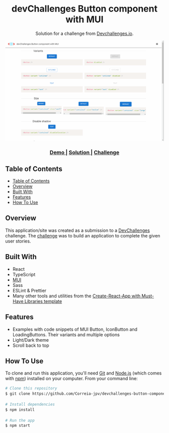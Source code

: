 <h1 align="center">devChallenges Button component with MUI</h1>

<div align="center">
   Solution for a challenge from  <a href="http://devchallenges.io" target="_blank">Devchallenges.io</a>.
</div>

![screenshot](src/assets/app-showcase.gif)

<div align="center">
  <h3>
    <a href="https://devchallenges-button-component-zeta.vercel.app/">
      Demo
    </a>
    <span> | </span>
    <a href="https://devchallenges.io/solutions/eoP1bcdcmNbjx8UhlcpS">
      Solution
    </a>
    <span> | </span>
    <a href="https://devchallenges.io/challenges/ohgVTyJCbm5OZyTB2gNY">
      Challenge
    </a>
  </h3>
</div>

<!-- TABLE OF CONTENTS -->

## Table of Contents

- [Table of Contents](#table-of-contents)
- [Overview](#overview)
- [Built With](#built-with)
- [Features](#features)
- [How To Use](#how-to-use)


## Overview

This application/site was created as a submission to a [DevChallenges](https://devchallenges.io/challenges) challenge. The [challenge](https://devchallenges.io/challenges/ohgVTyJCbm5OZyTB2gNY) was to build an application to complete the given user stories.


## Built With

- React
- TypeScript 
- [MUI](https://mui.com/)
- Sass
- ESLint & Prettier
- Many other tools and utilities from the [Create-React-App with Must-Have Libraries template](https://github.com/EliEladElrom/cra-template-must-have-libraries)


## Features

- Examples with code snippets of MUI Button, IconButton and LoadingButtons. Their variants and multiple options
- Light/Dark theme
- Scroll back to top

## How To Use

To clone and run this application, you'll need [Git](https://git-scm.com) and [Node.js](https://nodejs.org/en/download/) (which comes with [npm](http://npmjs.com)) installed on your computer. From your command line:

```bash
# Clone this repository
$ git clone https://github.com/Correia-jpv/devchallenges-button-component

# Install dependencies
$ npm install

# Run the app
$ npm start
```